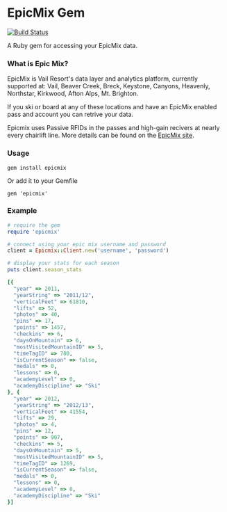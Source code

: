 EpicMix Gem
===========

[![Build Status](https://travis-ci.org/jpsilvashy/epicmix.png?branch=master)](https://travis-ci.org/jpsilvashy/epicmix)

A Ruby gem for accessing your EpicMix data.


### What is Epic Mix?

EpicMix is Vail Resort's data layer and analytics platform, currently supported at: Vail, Beaver Creek, Breck, Keystone, Canyons, Heavenly, Northstar, Kirkwood, Afton Alps, Mt. Brighton.

If you ski or board at any of these locations and have an EpicMix enabled pass and account you can retrive your data.

Epicmix uses Passive RFIDs in the passes and high-gain recivers at nearly every chairlift line. More details can be found on the [EpicMix site](https://www.epicmix.com/How-It-Works.aspx#faq).


### Usage

    gem install epicmix

Or add it to your Gemfile

    gem 'epicmix'


### Example

``` ruby
# require the gem
require 'epicmix'

# connect using your epic mix username and password
client = Epicmix::Client.new('username', 'password')

# display your stats for each season
puts client.season_stats

[{
  "year" => 2011,
  "yearString" => "2011/12",
  "verticalFeet" => 61810,
  "lifts" => 52,
  "photos" => 40,
  "pins" => 17,
  "points" => 1457,
  "checkins" => 6,
  "daysOnMountain" => 6,
  "mostVisitedMountainID" => 5,
  "timeTagID" => 780,
  "isCurrentSeason" => false,
  "medals" => 0,
  "lessons" => 0,
  "academyLevel" => 0,
  "academyDiscipline" => "Ski"
}, {
  "year" => 2012,
  "yearString" => "2012/13",
  "verticalFeet" => 41554,
  "lifts" => 29,
  "photos" => 4,
  "pins" => 12,
  "points" => 907,
  "checkins" => 5,
  "daysOnMountain" => 5,
  "mostVisitedMountainID" => 5,
  "timeTagID" => 1269,
  "isCurrentSeason" => false,
  "medals" => 0,
  "lessons" => 0,
  "academyLevel" => 0,
  "academyDiscipline" => "Ski"
}]

```